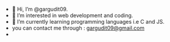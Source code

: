 - 👋 Hi, I’m @gargudit09.
- 👀 I’m interested in web development and coding. 
- 🌱 I’m currently learning programming languages i.e C and JS.
-  you can contact me through : gargudit09@gmail.com
- 

<!---
gargudit09/gargudit09 is a ✨ special ✨ repository because its `README.md` (this file) appears on your GitHub profile.
You can click the Preview link to take a look at your changes.
--->
